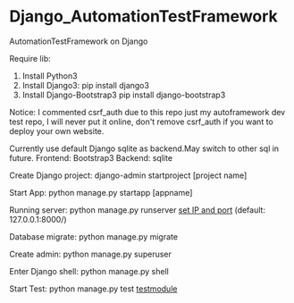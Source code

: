 # Django_AutomationTestFramework
AutomationTestFramework on Django

Require lib:
1. Install Python3
2. Install Django3:
    pip install django3
3. Install Django-Bootstrap3
    pip install django-bootstrap3

Notice:
    I commented csrf_auth due to this repo just my autoframework dev test repo,
    I will never put it online, don't remove csrf_auth if you want to deploy your own website.

Currently use default Django sqlite as backend.May switch to other sql in future.
Frontend:
    Bootstrap3
Backend:
    sqlite

Create Django project:
    django-admin startproject [project name]

Start App:
    python manage.py startapp [appname]

Running server:
    python manage.py runserver [set IP and port](optional) (default: 127.0.0.1:8000/)

Database migrate:
    python manage.py migrate

Create admin:
    python manage.py superuser

Enter Django shell:
    python manage.py shell

Start Test:
    python manage.py test [testmodule](optional)